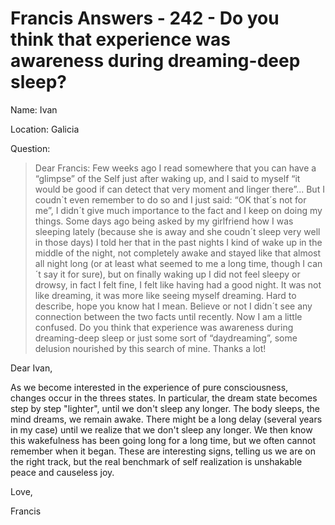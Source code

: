 # Francis Answers - 242 - Do you think that experience was awareness during dreaming-deep sleep?

Name: Ivan 

Location: Galicia 

Question:

>Dear Francis: Few weeks ago I read somewhere that you can have a “glimpse” of the Self just after waking up, and I said to myself “it would be good if can detect that very moment and linger there”... But I coudn`t even remember to do so and I just said: “OK that´s not for me”, I didn´t give much importance to the fact and I keep on doing my things. Some days ago being asked by my girlfriend how I was sleeping lately (because she is away and she coudn´t sleep very well in those days) I told her that in the past nights I kind of wake up in the middle of the night, not completely awake and stayed like that almost all night long (or at least what seemed to me a long time, though I can´t say it for sure), but on finally waking up I did not feel sleepy or drowsy, in fact I felt fine, I felt like having had a good night. It was not like dreaming, it was more like seeing myself dreaming. Hard to describe, hope you know hat I mean. Believe or not I didn´t see any connection between the two facts until recently. Now I am a little confused. Do you think that experience was awareness during dreaming-deep sleep or just some sort of “daydreaming”, some delusion nourished by this search of mine. Thanks a lot!

Dear Ivan,

As we become interested in the experience of pure consciousness, changes occur in the threes states. In particular, the dream state becomes step by step "lighter", until we don't sleep any longer. The body sleeps, the mind dreams, we remain awake. There might be a long delay (several years in my case) until we realize that we don't sleep any longer. We then know this wakefulness has been going long for a long time, but we often cannot remember when it began. These are interesting signs, telling us we are on the right track, but the real benchmark of self realization is unshakable peace and causeless joy.

Love,

Francis

